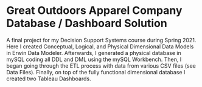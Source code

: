 # Great Outdoors Apparel Company Database / Dashboard Solution
A final project for my Decision Support Systems course during Spring 2021. Here I created Conceptual, Logical, and Physical Dimensional Data Models in Erwin Data Modeler. Afterwards, I generated a physical database in mySQL coding all DDL and DML using the mySQL Workbench. Then, I began going through the ETL process with data from various CSV files (see Data Files). Finally, on top of the fully functional dimensional database I created two Tableau Dashboards. 
